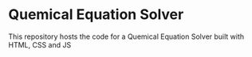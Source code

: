 # Quemical Equation Solver

This repository hosts the code for a Quemical Equation Solver built with HTML, CSS and JS
